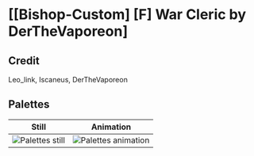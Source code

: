 # [\[Bishop-Custom\] \[F\] War Cleric by DerTheVaporeon]

## Credit

Leo_link, Iscaneus, DerTheVaporeon
	
## Palettes

| Still | Animation |
| :---: | :-------: |
| ![Palettes still](./Palettes_000.png) | ![Palettes animation](./Palettes.gif) |
